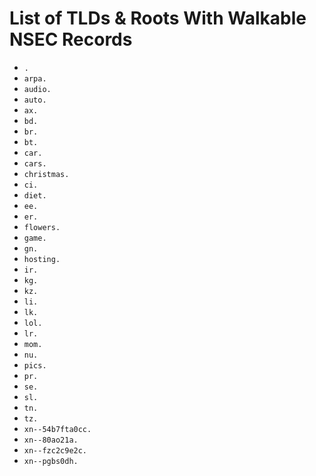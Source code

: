 # List of TLDs & Roots With Walkable NSEC Records

* `.`
* `arpa.`
* `audio.`
* `auto.`
* `ax.`
* `bd.`
* `br.`
* `bt.`
* `car.`
* `cars.`
* `christmas.`
* `ci.`
* `diet.`
* `ee.`
* `er.`
* `flowers.`
* `game.`
* `gn.`
* `hosting.`
* `ir.`
* `kg.`
* `kz.`
* `li.`
* `lk.`
* `lol.`
* `lr.`
* `mom.`
* `nu.`
* `pics.`
* `pr.`
* `se.`
* `sl.`
* `tn.`
* `tz.`
* `xn--54b7fta0cc.`
* `xn--80ao21a.`
* `xn--fzc2c9e2c.`
* `xn--pgbs0dh.`
